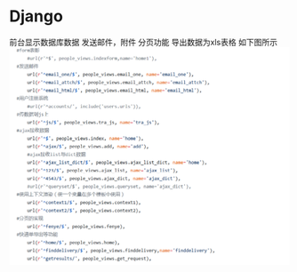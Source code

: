 # Django
前台显示数据库数据
发送邮件，附件
分页功能
导出数据为xls表格
如下图所示
![ABC](https://github.com/lnytx/Django/blob/master/images/1.png)
